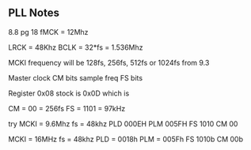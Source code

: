 ## PLL Notes
8.8 pg 18
fMCK = 12Mhz

LRCK = 48Khz
BCLK = 32*fs = 1.536Mhz

MCKI frequency
will be 128fs, 256fs, 512fs or 1024fs from 9.3

Master clock CM bits
sample freq FS bits

Register 0x08 stock is 0x0D which is

CM = 00 = 256fs
FS = 1101 = 97kHz


try
MCKI = 9.6Mhz
fs = 48khz
PLD 000EH
PLM 005FH
FS 1010
CM 00

MCKI = 16MHz
fs = 48khz
PLD = 0018h
PLM = 005Fh
FS 1010b
CM 00b